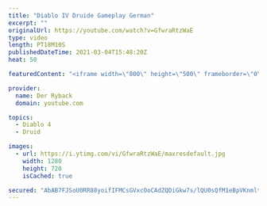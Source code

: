 ```yaml
---
title: "Diablo IV Druide Gameplay German"
excerpt: ""
originalUrl: https://youtube.com/watch?v=GfwraRtzWaE
type: video
length: PT18M10S
publishedDateTime: 2021-03-04T15:48:20Z
heat: 50

featuredContent: "<iframe width=\"800\" height=\"500\" frameborder=\"0\" src=\"https://www.youtube.com/embed/GfwraRtzWaE\" allow=\"accelerometer; autoplay; encrypted-media; gyroscope; picture-in-picture\" allowfullscreen></iframe>"

provider:
  name: Der Ryback
  domain: youtube.com

topics:
  - Diablo 4
  - Druid

images:
  - url: https://i.ytimg.com/vi/GfwraRtzWaE/maxresdefault.jpg
    width: 1280
    height: 720
    isCached: true

secured: "AbAB7FJSoU0RR88yoifIFMCsGVxcOoCAdZQDiGkw7s/lQU0sQfM1eBpVKnmltqE8tRsvA0QFHtQRdz1RnW1TGX2JrJkLLrjM62V7uIB7xEHf4F+avVgBIe9rPwXlQ30uDjZS2K6FQYvruhWtZcwrjxZGRbxtxzVvpgTLvU41XUZbNHd4TG846OPeGNBs1XdsGurPkmgGeZLTHAJQwv9QhbjRR4h5hxNT0hmACAo3ONW4dbZszlfF0EyP8yd4q2H2OEairQo/d1o1QankUnrL4iJ+gOPOCPuG6YCPik5u9x5TA1IZClySIAf7YKXAD37LZU0nImaUBcBk++golWutMzUOktgM3M6ylFMa4XDbySy+lUHHWDjkFPUwvuDSoy8zgqiNw1Y4lWf/+BCAI1iMU05HyQRovHbExcHudchgQIo=;RDOv+suBi/8NqznImkjVkA=="
---
```


